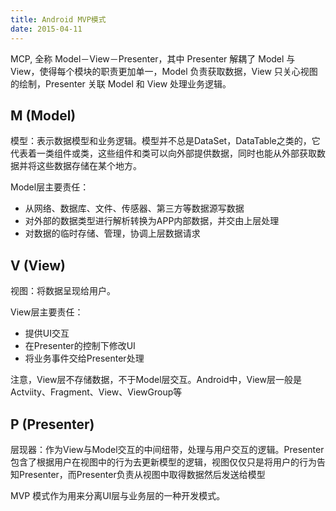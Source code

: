 ```yaml
---
title: Android MVP模式
date: 2015-04-11
---
```

MCP, 全称 Model－View－Presenter，其中 Presenter 解耦了 Model 与 View，使得每个模块的职责更加单一，Model 负责获取数据，View 只关心视图的绘制，Presenter 关联 Model 和 View 处理业务逻辑。<!-- more -->

## M (Model)
模型：表示数据模型和业务逻辑。模型并不总是DataSet，DataTable之类的，它代表着一类组件或类，这些组件和类可以向外部提供数据，同时也能从外部获取数据并将这些数据存储在某个地方。

Model层主要责任：

* 从网络、数据库、文件、传感器、第三方等数据源写数据
* 对外部的数据类型进行解析转换为APP内部数据，并交由上层处理
* 对数据的临时存储、管理，协调上层数据请求

## V (View)
视图：将数据呈现给用户。

View层主要责任：

* 提供UI交互
* 在Presenter的控制下修改UI
* 将业务事件交给Presenter处理

注意，View层不存储数据，不于Model层交互。Android中，View层一般是Actviity、Fragment、View、ViewGroup等

## P (Presenter)
层现器：作为View与Model交互的中间纽带，处理与用户交互的逻辑。Presenter包含了根据用户在视图中的行为去更新模型的逻辑，视图仅仅只是将用户的行为告知Presenter，而Presenter负责从视图中取得数据然后发送给模型

MVP 模式作为用来分离UI层与业务层的一种开发模式。

